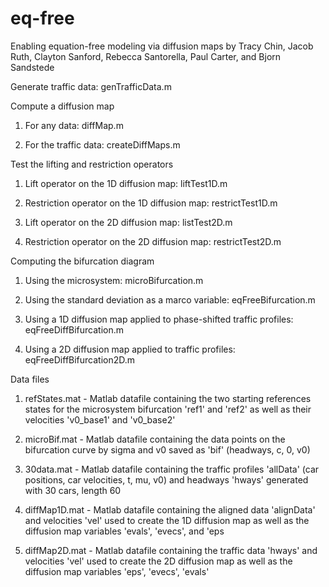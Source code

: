 # eq-free
Enabling equation-free modeling via diffusion maps by Tracy Chin, Jacob Ruth, Clayton Sanford, Rebecca Santorella, Paul Carter, and Bjorn Sandstede

Generate traffic data: genTrafficData.m 

Compute a diffusion map
1. For any data: diffMap.m

2. For the traffic data: createDiffMaps.m

Test the lifting and restriction operators
1. Lift operator on the 1D diffusion map: liftTest1D.m

2. Restriction operator on the 1D diffusion map: restrictTest1D.m

3. Lift operator on the 2D diffusion map: listTest2D.m

4. Restriction operator on the 2D diffusion map: restrictTest2D.m

Computing the bifurcation diagram
1. Using the microsystem: microBifurcation.m
    
2. Using the standard deviation as a marco variable: eqFreeBifurcation.m 

3. Using a 1D diffusion map applied to phase-shifted traffic profiles: eqFreeDiffBifurcation.m 

4. Using a 2D diffusion map applied to traffic profiles: eqFreeDiffBifurcation2D.m 


Data files
1. refStates.mat - Matlab datafile containing the two starting references states for the microsystem bifurcation 'ref1' and 'ref2' as well as their velocities 'v0_base1' and 'v0_base2'

2. microBif.mat - Matlab datafile containing the data points on the bifurcation curve by sigma and v0 saved as 'bif' (headways, c, 0, v0)

3. 30data.mat - Matlab datafile containing the traffic profiles 'allData' (car positions, car velocities, t, mu, v0) and headways 'hways' generated with 30 cars, length 60

4. diffMap1D.mat - Matlab datafile containing the aligned data 'alignData' and velocities 'vel' used to create the 1D diffusion map as well as the diffusion map variables 'evals', 'evecs', and 'eps

5. diffMap2D.mat - Matlab datafile containing the traffic data 'hways' and velocities 'vel' used to create the 2D diffusion map as well as the diffusion map variables 'eps', 'evecs', 'evals'


